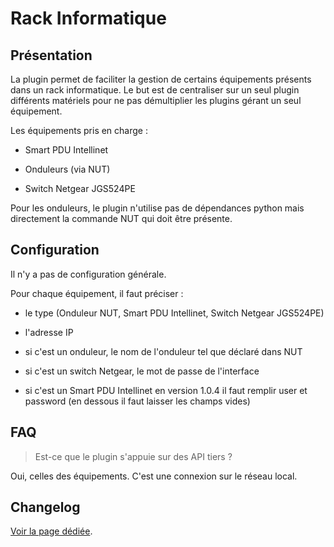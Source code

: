 # Rack Informatique

## Présentation

La plugin permet de faciliter la gestion de certains équipements présents dans un rack informatique. Le but est de centraliser sur un seul plugin différents matériels pour ne pas démultiplier les plugins gérant un seul équipement.

Les équipements pris en charge :

- Smart PDU Intellinet

- Onduleurs (via NUT)

- Switch Netgear JGS524PE

Pour les onduleurs, le plugin n'utilise pas de dépendances python mais directement la commande NUT qui doit être présente.

## Configuration

Il n'y a pas de configuration générale.

Pour chaque équipement, il faut préciser :

- le type (Onduleur NUT, Smart PDU Intellinet, Switch Netgear JGS524PE)

- l'adresse IP

- si c'est un onduleur, le nom de l'onduleur tel que déclaré dans NUT

- si c'est un switch Netgear, le mot de passe de l'interface

- si c'est un Smart PDU Intellinet en version 1.0.4 il faut remplir user et password (en dessous il faut laisser les champs vides)

## FAQ

> Est-ce que le plugin s'appuie sur des API tiers ?

Oui, celles des équipements. C'est une connexion sur le réseau local.

## Changelog

[Voir la page dédiée](changelog.md).
